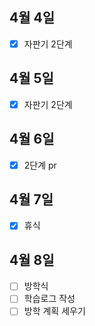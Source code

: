 ## 4월 4일


- [x] 자판기 2단계


## 4월 5일

- [x] 자판기 2단계

## 4월 6일

- [x] 2단계 pr

## 4월 7일

- [x] 휴식

## 4월 8일 

- [ ] 방학식
- [ ] 학습로그 작성
- [ ] 방학 계획 세우기
